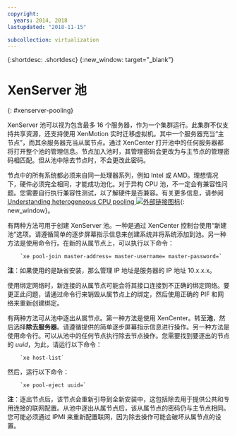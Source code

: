 ```yaml
---
copyright:
  years: 2014, 2018
lastupdated: "2018-11-15"

subcollection: virtualization
---
```


{:shortdesc: .shortdesc}
{:new_window: target="_blank"}

# XenServer 池
{: #xenserver-pooling}

XenServer 池可以视为包含最多 16 个服务器，作为一个集群运行。此集群不仅支持共享资源，还支持使用 XenMotion 实时迁移虚拟机。其中一个服务器充当“主节点”，而其余服务器充当从属节点。通过 XenCenter 打开池中的任何服务器都将打开整个池的管理信息。节点加入池时，其管理密码会更改为与主节点的管理密码相匹配。但从池中除去节点时，不会更改此密码。

节点中的所有系统都必须来自同一处理器系列，例如 Intel 或 AMD。理想情况下，硬件必须完全相同，才能成功池化。对于异构 CPU 池，不一定会有兼容性问题。您需要自行执行兼容性测试，以了解硬件是否兼容。有关更多信息，请参阅 [Understanding heterogeneous CPU pooling ![外部链接图标](../../icons/launch-glyph.svg "外部链接图标")](https://support.citrix.com/article/CTX127059){: new_window}。

有两种方法可用于创建 XenServer 池。一种是通过 XenCenter 控制台使用“新建池”选项。请遵循简单的逐步屏幕指示信息来创建系统并将系统添加到池。另一种方法是使用命令行。在新的从属节点上，可以执行以下命令：

        `xe pool-join master-address= master-username= master-password=`

**注**：如果使用的是缺省安装，那么管理 IP 地址是服务器的 IP 地址 10.x.x.x。

使用绑定网络时，新连接的从属节点可能会将其接口连接到不正确的绑定网络。要更正此问题，请通过命令行来销毁从属节点上的绑定，然后使用正确的 PIF 和网络来重新创建绑定。

有两种方法可从池中逐出从属节点。第一种方法是使用 XenCenter。转至**池**，然后选择**除去服务器**。请遵循提供的简单逐步屏幕指示信息进行操作。另一种方法是使用命令行。可以从池中的任何节点执行除去节点操作。您需要找到要逐出的节点的 _uuid_，为此，请运行以下命令：

        `xe host-list`

然后，运行以下命令：

        `xe pool-eject uuid=`

**注**：逐出节点后，该节点会重新引导到全新安装中，这包括除去用于提供公共和专用连接的联网配置。从池中逐出从属节点后，该从属节点的密码仍与主节点相同。您可能必须通过 IPMI 来重新配置联网，因为除去操作可能会破坏从属节点的设置。
